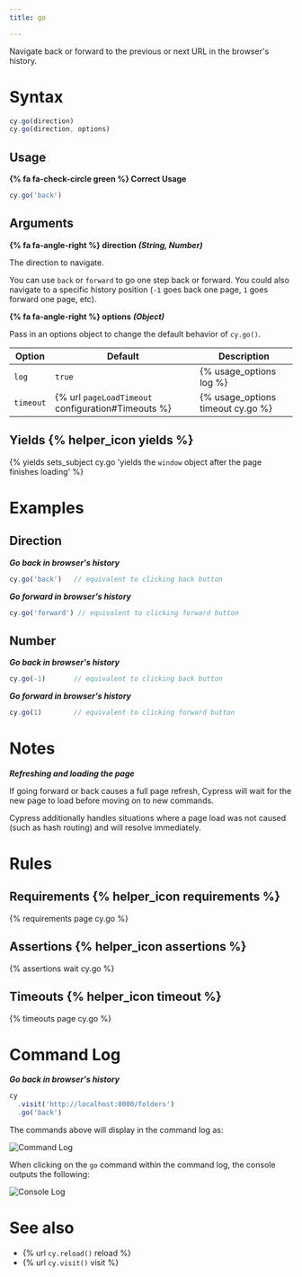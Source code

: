```yaml
---
title: go

---
```


Navigate back or forward to the previous or next URL in the browser's history.


# Syntax

```javascript
cy.go(direction)
cy.go(direction, options)
```

## Usage

**{% fa fa-check-circle green %} Correct Usage**

```javascript
cy.go('back')    
```

## Arguments

**{% fa fa-angle-right %} direction** ***(String, Number)***

The direction to navigate.

You can use `back` or `forward` to go one step back or forward. You could also navigate to a specific history position (`-1` goes back one page, `1` goes forward one page, etc).

**{% fa fa-angle-right %} options** ***(Object)***

Pass in an options object to change the default behavior of `cy.go()`.

Option | Default | Description
--- | --- | ---
`log` | `true` | {% usage_options log %}
`timeout` | {% url `pageLoadTimeout` configuration#Timeouts %} | {% usage_options timeout cy.go %}

## Yields {% helper_icon yields %}

{% yields sets_subject cy.go 'yields the `window` object after the page finishes loading' %}

# Examples

## Direction

***Go back in browser's history***

```javascript
cy.go('back')   // equivalent to clicking back button
```

***Go forward in browser's history***

```javascript
cy.go('forward') // equivalent to clicking forward button
```

## Number

***Go back in browser's history***

```javascript
cy.go(-1)       // equivalent to clicking back button
```

***Go forward in browser's history***

```javascript
cy.go(1)        // equivalent to clicking forward button
```

# Notes

***Refreshing and loading the page***

If going forward or back causes a full page refresh, Cypress will wait for the new page to load before moving on to new commands.

Cypress additionally handles situations where a page load was not caused (such as hash routing) and will resolve immediately.

# Rules

## Requirements {% helper_icon requirements %}

{% requirements page cy.go %}

## Assertions {% helper_icon assertions %}

{% assertions wait cy.go %}

## Timeouts {% helper_icon timeout %}

{% timeouts page cy.go %}

# Command Log

***Go back in browser's history***

```javascript
cy
  .visit('http://localhost:8000/folders')
  .go('back')
```

The commands above will display in the command log as:

![Command Log](/img/api/go/test-showing-go-back-browser-button.png)

When clicking on the `go` command within the command log, the console outputs the following:

![Console Log](/img/api/go/window-is-logged-when-go-back-in-browser-history.png)

# See also

- {% url `cy.reload()` reload %}
- {% url `cy.visit()` visit %}
